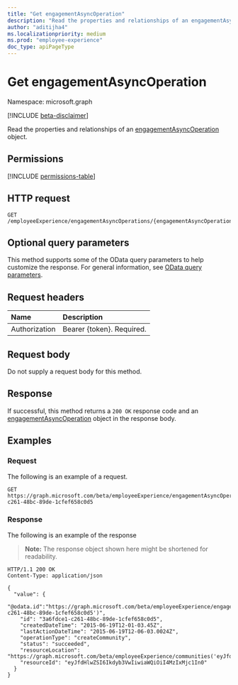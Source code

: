 ```yaml
---
title: "Get engagementAsyncOperation"
description: "Read the properties and relationships of an engagementAsyncOperation object."
author: "aditijha4"
ms.localizationpriority: medium
ms.prod: "employee-experience"
doc_type: apiPageType
---
```


# Get engagementAsyncOperation

Namespace: microsoft.graph

[!INCLUDE [beta-disclaimer](../../includes/beta-disclaimer.md)]

Read the properties and relationships of an [engagementAsyncOperation](../resources/engagementasyncoperation.md) object.

## Permissions

<!-- {
  "blockType": "permissions",
  "name": "engagementasyncoperation-get-permissions"
}
-->
[!INCLUDE [permissions-table](../includes/permissions/engagementasyncoperation-get-permissions.md)]

## HTTP request

<!-- {
  "blockType": "ignored"
}
-->
``` http
GET /employeeExperience/engagementAsyncOperations/{engagementAsyncOperationId}
```

## Optional query parameters

This method supports some of the OData query parameters to help customize the response. For general information, see [OData query parameters](/graph/query-parameters).

## Request headers

|Name|Description|
|:---|:---|
|Authorization|Bearer {token}. Required.|

## Request body

Do not supply a request body for this method.

## Response

If successful, this method returns a `200 OK` response code and an [engagementAsyncOperation](../resources/engagementasyncoperation.md) object in the response body.

## Examples

### Request

The following is an example of a request.
<!-- {
  "blockType": "request",
  "name": "get_engagementasyncoperation"
}
-->
``` http
GET https://graph.microsoft.com/beta/employeeExperience/engagementAsyncOperations/a6fdce1-c261-48bc-89de-1cfef658c0d5
```


### Response

The following is an example of the response
>**Note:** The response object shown here might be shortened for readability.
<!-- {
  "blockType": "response",
  "truncated": true,
  "@odata.type": "microsoft.graph.engagementAsyncOperation"
}
-->
``` http
HTTP/1.1 200 OK
Content-Type: application/json

{
  "value": {
    "@odata.id":"https://graph.microsoft.com/beta/employeeExperience/engagementOperations('3a6fdce1-c261-48bc-89de-1cfef658c0d5')",
    "id": "3a6fdce1-c261-48bc-89de-1cfef658c0d5",
    "createdDateTime": "2015-06-19T12-01-03.45Z",
    "lastActionDateTime": "2015-06-19T12-06-03.0024Z",
    "operationType": "createCommunity",
    "status": "succeeded",
    "resourceLocation": "https://graph.microsoft.com/beta/employeeExperience/communities('eyJfdHlwZSI6Ikdyb3VwIiwiaWQiOiI4MzIxMjc1In0')",
    "resourceId": "eyJfdHlwZSI6Ikdyb3VwIiwiaWQiOiI4MzIxMjc1In0"
  }
}
```

